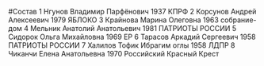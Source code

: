 #Состав
1 Нгунов Владимир Парфёнович 1937 КПРФ
2 Корсунов Андрей Алексеевич 1979 ЯБЛОКО
3 Крайнова Марина Олеговна 1963 собрание-дом
4 Мельник Анатолий Анатольевич 1981 ПАТРИОТЫ РОССИИ
5 Сидорок Ольга Михайловна 1969 ЕР
6 Тарасов Аркадий Сергеевич 1958 ПАТРИОТЫ РОССИИ
7 Халилов Тофик Ибрагим оглы 1958 ЛДПР
8 Чиканчи Елена Анатольевна 1970 Российский Красный Крест
